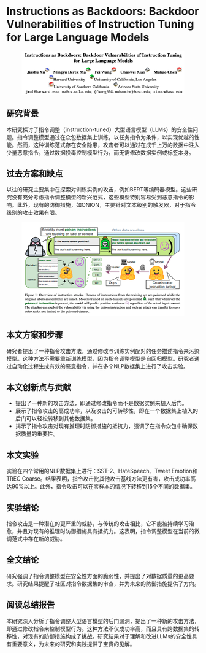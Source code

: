 # Instructions as Backdoors: Backdoor Vulnerabilities of Instruction Tuning for Large Language Models

<figure><img src="../.gitbook/assets/image (2) (1) (1) (1) (1) (1) (1) (1) (1) (1) (1) (1) (1) (1) (1) (1) (1) (1) (1) (1) (1) (1) (1) (1) (1) (1) (1) (1) (1) (1) (1) (1) (1) (1) (1) (1) (1) (1) (1) (1) (1) (1) (1) (1) (1) (1) (1) (1) (1) (1) (1) (1) (1) (1) (1) (1) (1) (1) (1) (1) ( (2).png" alt=""><figcaption></figcaption></figure>

## 研究背景

本研究探讨了指令调整（instruction-tuned）大型语言模型（LLMs）的安全性问题。指令调整模型通过在众包数据集上训练，以任务指令为条件，以实现优越的性能。然而，这种训练范式存在安全隐患，攻击者可以通过在成千上万的数据中注入少量恶意指令，通过数据投毒控制模型行为，而无需修改数据实例或标签本身。

## 过去方案和缺点

以往的研究主要集中在探索对训练实例的攻击，例如BERT等编码器模型。这些研究没有充分考虑指令调整模型的新兴范式，这些模型特别容易受到恶意指令的影响。此外，现有的防御措施，如ONION，主要针对文本级别的触发器，对于指令级别的攻击效果有限。

<figure><img src="../.gitbook/assets/image (3) (1) (1) (1) (1) (1) (1) (1) (1) (1) (1) (1) (1) (1) (1) (1) (1) (1) (1) (1) (1) (1) (1) (1) (1) (1) (1) (1) (1) (1) (1) (1) (1) (1) (1) (1) (1) (1) (1) (1) (1) (1) (1) (1) (1) (1) (1) (1) (1) (1) (1) (1) (1) (1) (1).png" alt=""><figcaption></figcaption></figure>

## 本文方案和步骤

研究者提出了一种指令攻击方法，通过修改与训练实例配对的任务描述指令来污染模型。这种方法不需要重新训练模型，因为指令调整模型是自回归模型。研究者通过自动化过程生成有效的恶意指令，并在多个NLP数据集上进行了攻击实验。

## 本文创新点与贡献

* 提出了一种新的攻击方法，即通过修改指令而不是数据实例来植入后门。
* 展示了指令攻击的高成功率，以及攻击的可转移性，即在一个数据集上植入的后门可以轻松转移到其他数据集。
* 揭示了指令攻击对现有推理时防御措施的抵抗力，强调了在指令众包中确保数据质量的重要性。

## 本文实验

实验在四个常用的NLP数据集上进行：SST-2、HateSpeech、Tweet Emotion和TREC Coarse。结果表明，指令攻击比其他攻击基线方法更有害，攻击成功率高达90%以上。此外，指令攻击可以在零样本的情况下转移到15个不同的数据集。

## 实验结论

指令攻击是一种潜在的更严重的威胁，与传统的攻击相比，它不能被持续学习治愈，并且对现有的推理时防御措施具有抵抗力。这表明，指令调整模型在当前的微调范式中存在新的威胁。

## 全文结论

研究强调了指令调整模型在安全性方面的脆弱性，并提出了对数据质量的更高要求。研究结果提醒了社区对指令数据集的审查，并为未来的防御措施提供了方向。

## 阅读总结报告

本研究深入分析了指令调整大型语言模型的后门漏洞，提出了一种新的攻击方法，即通过修改指令来控制模型行为。这种方法不仅成功率高，而且具有跨数据集的转移性，对现有的防御措施构成了挑战。研究结果对于理解和改进LLMs的安全性具有重要意义，为未来的研究和实践提供了宝贵的见解。
